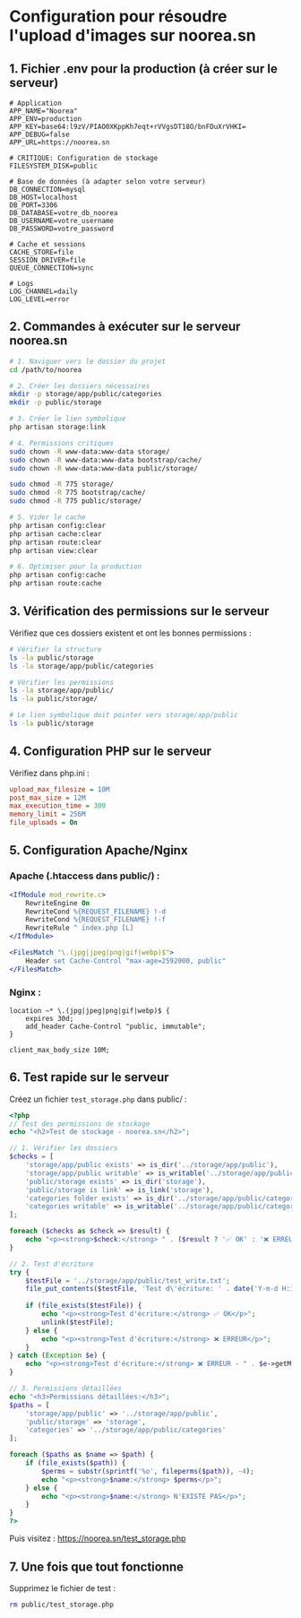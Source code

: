 # Configuration pour résoudre l'upload d'images sur noorea.sn

## 1. Fichier .env pour la production (à créer sur le serveur)

```env
# Application
APP_NAME="Noorea"
APP_ENV=production
APP_KEY=base64:l9zV/PIAO0XKppKh7eqt+rVVgsDT18O/bnFDuXrVHKI=
APP_DEBUG=false
APP_URL=https://noorea.sn

# CRITIQUE: Configuration de stockage
FILESYSTEM_DISK=public

# Base de données (à adapter selon votre serveur)
DB_CONNECTION=mysql
DB_HOST=localhost
DB_PORT=3306
DB_DATABASE=votre_db_noorea
DB_USERNAME=votre_username
DB_PASSWORD=votre_password

# Cache et sessions
CACHE_STORE=file
SESSION_DRIVER=file
QUEUE_CONNECTION=sync

# Logs
LOG_CHANNEL=daily
LOG_LEVEL=error
```

## 2. Commandes à exécuter sur le serveur noorea.sn

```bash
# 1. Naviguer vers le dossier du projet
cd /path/to/noorea

# 2. Créer les dossiers nécessaires
mkdir -p storage/app/public/categories
mkdir -p public/storage

# 3. Créer le lien symbolique
php artisan storage:link

# 4. Permissions critiques
sudo chown -R www-data:www-data storage/
sudo chown -R www-data:www-data bootstrap/cache/
sudo chown -R www-data:www-data public/storage/

sudo chmod -R 775 storage/
sudo chmod -R 775 bootstrap/cache/
sudo chmod -R 775 public/storage/

# 5. Vider le cache
php artisan config:clear
php artisan cache:clear
php artisan route:clear
php artisan view:clear

# 6. Optimiser pour la production
php artisan config:cache
php artisan route:cache
```

## 3. Vérification des permissions sur le serveur

Vérifiez que ces dossiers existent et ont les bonnes permissions :

```bash
# Vérifier la structure
ls -la public/storage
ls -la storage/app/public/categories

# Vérifier les permissions
ls -la storage/app/public/
ls -la public/storage/

# Le lien symbolique doit pointer vers storage/app/public
ls -la public/storage
```

## 4. Configuration PHP sur le serveur

Vérifiez dans php.ini :

```ini
upload_max_filesize = 10M
post_max_size = 12M
max_execution_time = 300
memory_limit = 256M
file_uploads = On
```

## 5. Configuration Apache/Nginx

### Apache (.htaccess dans public/) :
```apache
<IfModule mod_rewrite.c>
    RewriteEngine On
    RewriteCond %{REQUEST_FILENAME} !-d
    RewriteCond %{REQUEST_FILENAME} !-f
    RewriteRule ^ index.php [L]
</IfModule>

<FilesMatch "\.(jpg|jpeg|png|gif|webp)$">
    Header set Cache-Control "max-age=2592000, public"
</FilesMatch>
```

### Nginx :
```nginx
location ~* \.(jpg|jpeg|png|gif|webp)$ {
    expires 30d;
    add_header Cache-Control "public, immutable";
}

client_max_body_size 10M;
```

## 6. Test rapide sur le serveur

Créez un fichier `test_storage.php` dans public/ :

```php
<?php
// Test des permissions de stockage
echo "<h2>Test de stockage - noorea.sn</h2>";

// 1. Vérifier les dossiers
$checks = [
    'storage/app/public exists' => is_dir('../storage/app/public'),
    'storage/app/public writable' => is_writable('../storage/app/public'),
    'public/storage exists' => is_dir('storage'),
    'public/storage is link' => is_link('storage'),
    'categories folder exists' => is_dir('../storage/app/public/categories'),
    'categories writable' => is_writable('../storage/app/public/categories'),
];

foreach ($checks as $check => $result) {
    echo "<p><strong>$check:</strong> " . ($result ? '✅ OK' : '❌ ERREUR') . "</p>";
}

// 2. Test d'écriture
try {
    $testFile = '../storage/app/public/test_write.txt';
    file_put_contents($testFile, 'Test d\'écriture: ' . date('Y-m-d H:i:s'));
    
    if (file_exists($testFile)) {
        echo "<p><strong>Test d'écriture:</strong> ✅ OK</p>";
        unlink($testFile);
    } else {
        echo "<p><strong>Test d'écriture:</strong> ❌ ERREUR</p>";
    }
} catch (Exception $e) {
    echo "<p><strong>Test d'écriture:</strong> ❌ ERREUR - " . $e->getMessage() . "</p>";
}

// 3. Permissions détaillées
echo "<h3>Permissions détaillées:</h3>";
$paths = [
    'storage/app/public' => '../storage/app/public',
    'public/storage' => 'storage',
    'categories' => '../storage/app/public/categories'
];

foreach ($paths as $name => $path) {
    if (file_exists($path)) {
        $perms = substr(sprintf('%o', fileperms($path)), -4);
        echo "<p><strong>$name:</strong> $perms</p>";
    } else {
        echo "<p><strong>$name:</strong> N'EXISTE PAS</p>";
    }
}
?>
```

Puis visitez : https://noorea.sn/test_storage.php

## 7. Une fois que tout fonctionne

Supprimez le fichier de test :
```bash
rm public/test_storage.php
```
